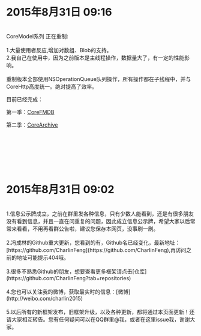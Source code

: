 
<br/><br/><br/>
2015年8月31日 09:16
=========
<br/>
CoreModel系列 正在重制:<br/>
<br/>
1.大量使用者反应,增加对数组、Blob的支持。<br/>
2.我自己在使用中，因为之前版本是主线程操作，数据量大了，有一定的性能影响。<br/>
<br/>
重制版本全部使用NSOperationQueue队列操作，所有操作都在子线程中，并与CoreHttp高度统一。绝对提高了效率。<br/>

目前已经完成：<br/>

第一季：[CoreFMDB](https://github.com/nsdictionary/CoreFMDB) <br/>

第二季：[CoreArchive](https://github.com/nsdictionary/CoreArchive)<br/>



<br/><br/><br/>
2015年8月31日 09:02
=========

<br/>
1.信息公示牌成立，之前在群里发各种信息，只有少数人能看到，还是有很多朋友没有看到信息，并且一直在问重复的问题，因此成立信息公示牌，希望大家以后常常来看看，不用再看群公告啦，建议您保存本网页，没事刷一刷。<br/>

<br/>
2.冯成林的Github重大更新，您看到的有，Github名已经变化，最新地址：[https://github.com/CharlinFeng](https://github.com/CharlinFeng),再访问之前的地址可能提示404哦。<br/>

<br/>
3.很多不熟悉Github的朋友，想要查看更多框架请点击[仓库](https://github.com/CharlinFeng?tab=repositories)<br/>

<br/>
4.您也可以关注我的微博，获取最实时的信息：[微博](http://weibo.com/charlin2015)<br/>

<br/>
5.以后所有的新框架发布，旧框架升级，以及各种更新，都将通过本页面更新！还请大家相互转告。您有任何疑问可以在QQ群里@我，或者在这里issue我，谢谢大家。
